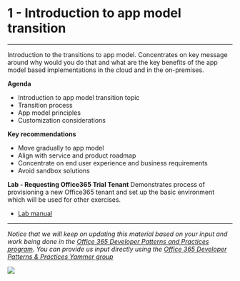 # 1 - Introduction to app model transition #

----------

Introduction to the transitions to app model. Concentrates on key message around why would you do that and what are the key benefits of the app model based implementations in the cloud and in the on-premises.

**Agenda**
- Introduction to app model transition topic
- Transition process
- App model principles
- Customization considerations

**Key recommendations**
- Move gradually to app model
- Align with service and product roadmap
- Concentrate on end user experience and business requirements
- Avoid sandbox solutions

**Lab - Requesting Office365 Trial Tenant**
Demonstrates process of provisioning a new Office365 tenant and set up the basic environment which will be used for other exercises.

- [Lab manual](Lab.md)

----------

*Notice that we will keep on updating this material based on your input and work being done in the [Office 365 Developer Patterns and Practices program](http://aka.ms/officedevpnp). You can provide us input directly using the [Office 365 Developer Patterns & Practices Yammer group](http://aka.ms/officedevpnpyammer)*

![](https://camo.githubusercontent.com/a732087ed949b0f2f84f5f02b8c79f1a9dd96f65/687474703a2f2f692e696d6775722e636f6d2f6c3031686876452e706e67)